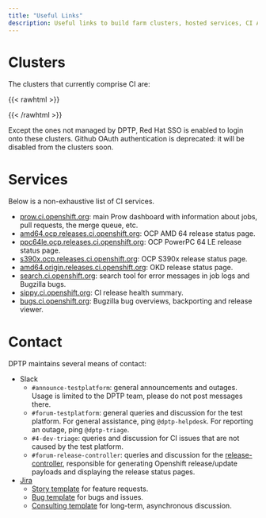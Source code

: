 ```yaml
---
title: "Useful Links"
description: Useful links to build farm clusters, hosted services, CI APIs and human contacts.
---
```


# Clusters
The clusters that currently comprise CI are:

{{< rawhtml >}}
<ul id="ul_clusters">
</ul>
{{< /rawhtml >}}

Except the ones not managed by DPTP, Red Hat SSO is enabled to login onto these clusters. Github OAuth authentication is deprecated: it will be disabled from the clusters soon.

# Services

Below is a non-exhaustive list of CI services.

* [prow.ci.openshift.org](https://prow.ci.openshift.org/): main Prow dashboard with information about jobs, pull requests, the merge queue, etc.
* [amd64.ocp.releases.ci.openshift.org](https://amd64.ocp.releases.ci.openshift.org/): OCP AMD 64 release status page.
* [ppc64le.ocp.releases.ci.openshift.org](https://ppc64le.ocp.releases.ci.openshift.org/): OCP PowerPC 64 LE release status page.
* [s390x.ocp.releases.ci.openshift.org](https://s390x.ocp.releases.ci.openshift.org/): OCP S390x release status page.
* [amd64.origin.releases.ci.openshift.org](https://amd64.origin.releases.ci.openshift.org/): OKD release status page.
* [search.ci.openshift.org](https://search.ci.openshift.org/): search tool for error messages in job logs and Bugzilla bugs.
* [sippy.ci.openshift.org](https://sippy.ci.openshift.org/): CI release health summary.
* [bugs.ci.openshift.org](https://bugs.ci.openshift.org/): Bugzilla bug overviews, backporting and release viewer.

# Contact

DPTP maintains several means of contact:

* Slack
    * `#announce-testplatform`: general announcements and outages. Usage is limited to the DPTP team, please do not post messages there.
    * `#forum-testplatform`: general queries and discussion for the test platform. For general assistance, ping `@dptp-helpdesk`. For reporting an outage, ping `@dptp-triage`.
    * `#4-dev-triage`: queries and discussion for CI issues that are not caused by the test platform.
    * `#forum-release-controller`: queries and discussion for the [release-controller](https://github.com/openshift/release-controller), responsible for generating Openshift release/update payloads and displaying the release status pages.
* [Jira](https://issues.redhat.com/projects/DPTP)
    * [Story template](https://issues.redhat.com/browse/DPTP-417) for feature requests.
    * [Bug template](https://issues.redhat.com/browse/DPTP-419) for bugs and issues.
    * [Consulting template](https://issues.redhat.com/browse/DPTP-897) for long-term, asynchronous discussion.
